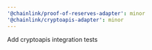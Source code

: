 ```yaml
---
'@chainlink/proof-of-reserves-adapter': minor
'@chainlink/cryptoapis-adapter': minor
---
```


Add cryptoapis integration tests
